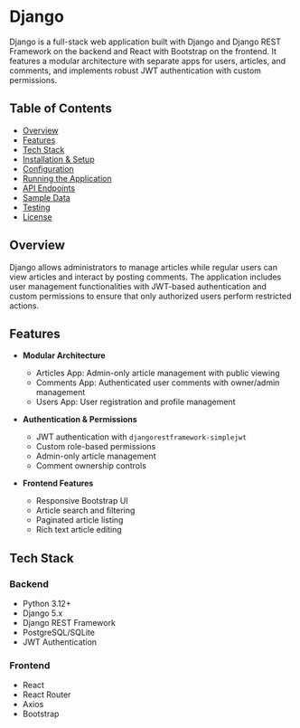 # Django

Django is a full-stack web application built with Django and Django REST Framework on the backend and React with Bootstrap on the frontend. It features a modular architecture with separate apps for users, articles, and comments, and implements robust JWT authentication with custom permissions.

## Table of Contents

- [Overview](#overview)
- [Features](#features)
- [Tech Stack](#tech-stack)
- [Installation & Setup](#installation--setup)
- [Configuration](#configuration)
- [Running the Application](#running-the-application)
- [API Endpoints](#api-endpoints)
- [Sample Data](#sample-data)
- [Testing](#testing)
- [License](#license)

## Overview

Django allows administrators to manage articles while regular users can view articles and interact by posting comments. The application includes user management functionalities with JWT-based authentication and custom permissions to ensure that only authorized users perform restricted actions.

## Features

- **Modular Architecture**

  - Articles App: Admin-only article management with public viewing
  - Comments App: Authenticated user comments with owner/admin management
  - Users App: User registration and profile management

- **Authentication & Permissions**

  - JWT authentication with `djangorestframework-simplejwt`
  - Custom role-based permissions
  - Admin-only article management
  - Comment ownership controls

- **Frontend Features**
  - Responsive Bootstrap UI
  - Article search and filtering
  - Paginated article listing
  - Rich text article editing

## Tech Stack

### Backend

- Python 3.12+
- Django 5.x
- Django REST Framework
- PostgreSQL/SQLite
- JWT Authentication

### Frontend

- React
- React Router
- Axios
- Bootstrap
